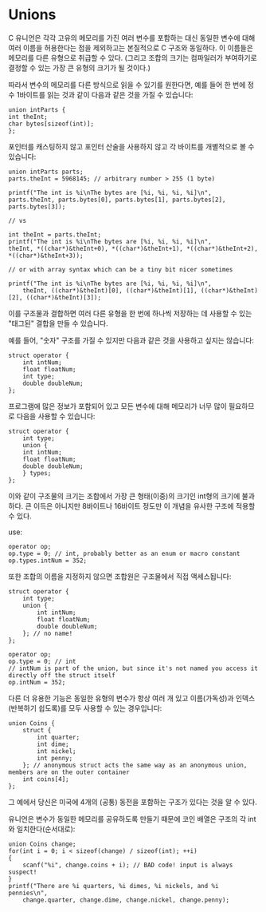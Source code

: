 # Unions
C 유니언은 각각 고유의 메모리를 가진 여러 변수를 포함하는 대신 동일한 변수에 대해 여러 이름을 허용한다는 점을 제외하고는 본질적으로 C 구조와 동일하다. 이 이름들은 메모리를 다른 유형으로 취급할 수 있다. (그리고 조합의 크기는 컴파일러가 부여하기로 결정할 수 있는 가장 큰 유형의 크기가 될 것이다.)

따라서 변수의 메모리를 다른 방식으로 읽을 수 있기를 원한다면, 예를 들어 한 번에 정수 1바이트를 읽는 것과 같이 다음과 같은 것을 가질 수 있습니다:

    union intParts {
    int theInt;
    char bytes[sizeof(int)];
    };
포인터를 캐스팅하지 않고 포인터 산술을 사용하지 않고 각 바이트를 개별적으로 볼 수 있습니다:

    union intParts parts;
    parts.theInt = 5968145; // arbitrary number > 255 (1 byte)

    printf("The int is %i\nThe bytes are [%i, %i, %i, %i]\n",
    parts.theInt, parts.bytes[0], parts.bytes[1], parts.bytes[2], parts.bytes[3]);

    // vs

    int theInt = parts.theInt;
    printf("The int is %i\nThe bytes are [%i, %i, %i, %i]\n",
    theInt, *((char*)&theInt+0), *((char*)&theInt+1), *((char*)&theInt+2), *((char*)&theInt+3));

    // or with array syntax which can be a tiny bit nicer sometimes

    printf("The int is %i\nThe bytes are [%i, %i, %i, %i]\n",
        theInt, ((char*)&theInt)[0], ((char*)&theInt)[1], ((char*)&theInt)[2], ((char*)&theInt)[3]);
이를 구조물과 결합하면 여러 다른 유형을 한 번에 하나씩 저장하는 데 사용할 수 있는 "태그된" 결합을 만들 수 있습니다.

예를 들어, "숫자" 구조를 가질 수 있지만 다음과 같은 것을 사용하고 싶지는 않습니다:

    struct operator {
        int intNum;
        float floatNum;
        int type;
        double doubleNum;
    };
프로그램에 많은 정보가 포함되어 있고 모든 변수에 대해 메모리가 너무 많이 필요하므로 다음을 사용할 수 있습니다:

    struct operator {
        int type;
        union {
        int intNum;
        float floatNum;
        double doubleNum;
        } types;
    };
이와 같이 구조물의 크기는 조합에서 가장 큰 형태(이중)의 크기인 int형의 크기에 불과하다. 큰 이득은 아니지만 8바이트나 16바이트 정도만 이 개념을 유사한 구조에 적용할 수 있다.

use:

    operator op;
    op.type = 0; // int, probably better as an enum or macro constant
    op.types.intNum = 352;
또한 조합의 이름을 지정하지 않으면 조합원은 구조물에서 직접 액세스됩니다:

    struct operator {
        int type;
        union {
            int intNum;
            float floatNum;
            double doubleNum;
        }; // no name!
    };

    operator op;
    op.type = 0; // int
    // intNum is part of the union, but since it's not named you access it directly off the struct itself
    op.intNum = 352;
다른 더 유용한 기능은 동일한 유형의 변수가 항상 여러 개 있고 이름(가독성)과 인덱스(반복하기 쉽도록)를 모두 사용할 수 있는 경우입니다:

    union Coins {
        struct {
            int quarter;
            int dime;
            int nickel;
            int penny;
        }; // anonymous struct acts the same way as an anonymous union, members are on the outer container
        int coins[4];
    };
그 예에서 당신은 미국에 4개의 (공통) 동전을 포함하는 구조가 있다는 것을 알 수 있다.

유니언은 변수가 동일한 메모리를 공유하도록 만들기 때문에 코인 배열은 구조의 각 int와 일치한다(순서대로):

    union Coins change;
    for(int i = 0; i < sizeof(change) / sizeof(int); ++i)
    {
        scanf("%i", change.coins + i); // BAD code! input is always suspect!
    }
    printf("There are %i quarters, %i dimes, %i nickels, and %i pennies\n",
        change.quarter, change.dime, change.nickel, change.penny);